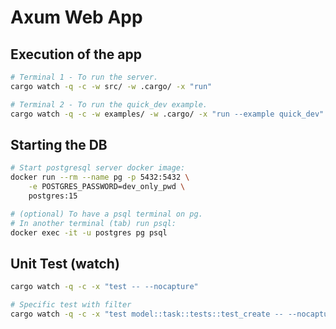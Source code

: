 # Axum Web App

## Execution of the app

```sh
# Terminal 1 - To run the server.
cargo watch -q -c -w src/ -w .cargo/ -x "run"

# Terminal 2 - To run the quick_dev example.
cargo watch -q -c -w examples/ -w .cargo/ -x "run --example quick_dev"
```

## Starting the DB

```sh
# Start postgresql server docker image:
docker run --rm --name pg -p 5432:5432 \
    -e POSTGRES_PASSWORD=dev_only_pwd \
    postgres:15

# (optional) To have a psql terminal on pg.
# In another terminal (tab) run psql:
docker exec -it -u postgres pg psql
```

## Unit Test (watch)

```sh
cargo watch -q -c -x "test -- --nocapture"

# Specific test with filter
cargo watch -q -c -x "test model::task::tests::test_create -- --nocapture"
```
